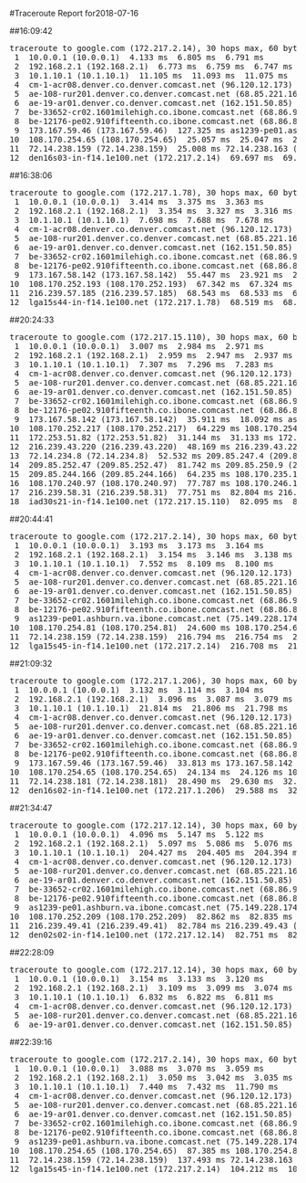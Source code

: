 #Traceroute Report for2018-07-16

##16:09:42

<p><pre><samp>traceroute to google.com (172.217.2.14), 30 hops max, 60 byte packets
 1  10.0.0.1 (10.0.0.1)  4.133 ms  6.805 ms  6.791 ms
 2  192.168.2.1 (192.168.2.1)  6.773 ms  6.759 ms  6.747 ms
 3  10.1.10.1 (10.1.10.1)  11.105 ms  11.093 ms  11.075 ms
 4  cm-1-acr08.denver.co.denver.comcast.net (96.120.12.173)  52.441 ms  233.957 ms  233.943 ms
 5  ae-108-rur201.denver.co.denver.comcast.net (68.85.221.161)  213.354 ms  217.442 ms  217.429 ms
 6  ae-19-ar01.denver.co.denver.comcast.net (162.151.50.85)  248.502 ms  62.360 ms  127.443 ms
 7  be-33652-cr02.1601milehigh.co.ibone.comcast.net (68.86.92.121)  130.049 ms  130.042 ms  130.025 ms
 8  be-12176-pe02.910fifteenth.co.ibone.comcast.net (68.86.83.94)  130.004 ms  129.992 ms  132.931 ms
 9  173.167.59.46 (173.167.59.46)  127.325 ms as1239-pe01.ashburn.va.ibone.comcast.net (75.149.228.174)  127.313 ms 173.167.58.142 (173.167.58.142)  25.093 ms
10  108.170.254.65 (108.170.254.65)  25.057 ms  25.047 ms  25.028 ms
11  72.14.238.159 (72.14.238.159)  25.008 ms 72.14.238.163 (72.14.238.163)  24.995 ms 72.14.238.159 (72.14.238.159)  29.354 ms
12  den16s03-in-f14.1e100.net (172.217.2.14)  69.697 ms  69.663 ms  69.648 ms</samp></pre></p>

##16:38:06

<p><pre><samp>traceroute to google.com (172.217.1.78), 30 hops max, 60 byte packets
 1  10.0.0.1 (10.0.0.1)  3.414 ms  3.375 ms  3.363 ms
 2  192.168.2.1 (192.168.2.1)  3.354 ms  3.327 ms  3.316 ms
 3  10.1.10.1 (10.1.10.1)  7.698 ms  7.688 ms  7.678 ms
 4  cm-1-acr08.denver.co.denver.comcast.net (96.120.12.173)  28.304 ms  28.291 ms  38.350 ms
 5  ae-108-rur201.denver.co.denver.comcast.net (68.85.221.161)  39.811 ms  39.802 ms  39.793 ms
 6  ae-19-ar01.denver.co.denver.comcast.net (162.151.50.85)  39.777 ms  32.063 ms  32.026 ms
 7  be-33652-cr02.1601milehigh.co.ibone.comcast.net (68.86.92.121)  32.012 ms  27.607 ms  36.380 ms
 8  be-12176-pe02.910fifteenth.co.ibone.comcast.net (68.86.83.94)  31.979 ms  32.094 ms  55.473 ms
 9  173.167.58.142 (173.167.58.142)  55.447 ms  23.921 ms  23.883 ms
10  108.170.252.193 (108.170.252.193)  67.342 ms  67.324 ms  68.552 ms
11  216.239.57.185 (216.239.57.185)  68.543 ms  68.533 ms  68.527 ms
12  lga15s44-in-f14.1e100.net (172.217.1.78)  68.519 ms  68.507 ms  68.498 ms</samp></pre></p>

##20:24:33

<p><pre><samp>traceroute to google.com (172.217.15.110), 30 hops max, 60 byte packets
 1  10.0.0.1 (10.0.0.1)  3.007 ms  2.984 ms  2.971 ms
 2  192.168.2.1 (192.168.2.1)  2.959 ms  2.947 ms  2.937 ms
 3  10.1.10.1 (10.1.10.1)  7.307 ms  7.296 ms  7.283 ms
 4  cm-1-acr08.denver.co.denver.comcast.net (96.120.12.173)  37.444 ms  37.434 ms  37.423 ms
 5  ae-108-rur201.denver.co.denver.comcast.net (68.85.221.161)  37.411 ms  38.383 ms  38.372 ms
 6  ae-19-ar01.denver.co.denver.comcast.net (162.151.50.85)  42.746 ms  31.539 ms  31.509 ms
 7  be-33652-cr02.1601milehigh.co.ibone.comcast.net (68.86.92.121)  31.020 ms  35.865 ms  40.250 ms
 8  be-12176-pe02.910fifteenth.co.ibone.comcast.net (68.86.83.94)  35.848 ms  35.940 ms  35.923 ms
 9  173.167.58.142 (173.167.58.142)  35.911 ms  18.092 ms as1239-pe01.ashburn.va.ibone.comcast.net (75.149.228.174)  22.436 ms
10  108.170.252.217 (108.170.252.217)  64.229 ms 108.170.254.66 (108.170.254.66)  22.417 ms 108.170.252.217 (108.170.252.217)  61.394 ms
11  172.253.51.82 (172.253.51.82)  31.144 ms  31.133 ms 172.253.51.76 (172.253.51.76)  31.122 ms
12  216.239.43.220 (216.239.43.220)  48.169 ms 216.239.43.227 (216.239.43.227)  48.161 ms  48.155 ms
13  72.14.234.8 (72.14.234.8)  52.532 ms 209.85.247.4 (209.85.247.4)  52.524 ms 72.14.234.8 (72.14.234.8)  56.914 ms
14  209.85.252.47 (209.85.252.47)  81.742 ms 209.85.250.9 (209.85.250.9)  81.735 ms 209.85.253.249 (209.85.253.249)  113.488 ms
15  209.85.244.166 (209.85.244.166)  64.235 ms 108.170.235.156 (108.170.235.156)  113.455 ms 216.239.35.163 (216.239.35.163)  64.214 ms
16  108.170.240.97 (108.170.240.97)  77.787 ms 108.170.246.1 (108.170.246.1)  77.769 ms  77.758 ms
17  216.239.58.31 (216.239.58.31)  77.751 ms  82.804 ms 216.239.58.29 (216.239.58.29)  82.794 ms
18  iad30s21-in-f14.1e100.net (172.217.15.110)  82.095 ms  82.781 ms  82.771 ms</samp></pre></p>

##20:44:41

<p><pre><samp>traceroute to google.com (172.217.2.14), 30 hops max, 60 byte packets
 1  10.0.0.1 (10.0.0.1)  3.193 ms  3.173 ms  3.164 ms
 2  192.168.2.1 (192.168.2.1)  3.154 ms  3.146 ms  3.138 ms
 3  10.1.10.1 (10.1.10.1)  7.552 ms  8.109 ms  8.100 ms
 4  cm-1-acr08.denver.co.denver.comcast.net (96.120.12.173)  33.147 ms  33.139 ms  33.128 ms
 5  ae-108-rur201.denver.co.denver.comcast.net (68.85.221.161)  33.117 ms  33.108 ms  33.113 ms
 6  ae-19-ar01.denver.co.denver.comcast.net (162.151.50.85)  33.086 ms  29.952 ms  29.937 ms
 7  be-33652-cr02.1601milehigh.co.ibone.comcast.net (68.86.92.121)  23.665 ms  23.651 ms  28.004 ms
 8  be-12176-pe02.910fifteenth.co.ibone.comcast.net (68.86.83.94)  23.613 ms  23.620 ms  32.328 ms
 9  as1239-pe01.ashburn.va.ibone.comcast.net (75.149.228.174)  27.945 ms 173.167.59.46 (173.167.59.46)  21.888 ms as1239-pe01.ashburn.va.ibone.comcast.net (75.149.228.174)  24.607 ms
10  108.170.254.81 (108.170.254.81)  24.600 ms 108.170.254.65 (108.170.254.65)  24.588 ms  24.578 ms
11  72.14.238.159 (72.14.238.159)  216.794 ms  216.754 ms  216.731 ms
12  lga15s45-in-f14.1e100.net (172.217.2.14)  216.708 ms  216.681 ms  216.670 ms</samp></pre></p>

##21:09:32

<p><pre><samp>traceroute to google.com (172.217.1.206), 30 hops max, 60 byte packets
 1  10.0.0.1 (10.0.0.1)  3.132 ms  3.114 ms  3.104 ms
 2  192.168.2.1 (192.168.2.1)  3.096 ms  3.087 ms  3.079 ms
 3  10.1.10.1 (10.1.10.1)  21.814 ms  21.806 ms  21.798 ms
 4  cm-1-acr08.denver.co.denver.comcast.net (96.120.12.173)  45.826 ms  38.149 ms  45.810 ms
 5  ae-108-rur201.denver.co.denver.comcast.net (68.85.221.161)  45.803 ms  45.795 ms  45.788 ms
 6  ae-19-ar01.denver.co.denver.comcast.net (162.151.50.85)  47.174 ms  35.250 ms  35.228 ms
 7  be-33652-cr02.1601milehigh.co.ibone.comcast.net (68.86.92.121)  43.702 ms  43.695 ms  43.686 ms
 8  be-12176-pe02.910fifteenth.co.ibone.comcast.net (68.86.83.94)  39.584 ms  33.848 ms  33.825 ms
 9  173.167.59.46 (173.167.59.46)  33.813 ms 173.167.58.142 (173.167.58.142)  40.590 ms  24.153 ms
10  108.170.254.65 (108.170.254.65)  24.134 ms  24.126 ms 108.170.254.81 (108.170.254.81)  24.118 ms
11  72.14.238.181 (72.14.238.181)  28.490 ms  29.630 ms  32.944 ms
12  den16s02-in-f14.1e100.net (172.217.1.206)  29.588 ms  32.920 ms  32.910 ms</samp></pre></p>

##21:34:47

<p><pre><samp>traceroute to google.com (172.217.12.14), 30 hops max, 60 byte packets
 1  10.0.0.1 (10.0.0.1)  4.096 ms  5.147 ms  5.122 ms
 2  192.168.2.1 (192.168.2.1)  5.097 ms  5.086 ms  5.076 ms
 3  10.1.10.1 (10.1.10.1)  204.427 ms  204.405 ms  204.394 ms
 4  cm-1-acr08.denver.co.denver.comcast.net (96.120.12.173)  205.268 ms  206.488 ms  206.477 ms
 5  ae-108-rur201.denver.co.denver.comcast.net (68.85.221.161)  205.231 ms  204.331 ms  205.209 ms
 6  ae-19-ar01.denver.co.denver.comcast.net (162.151.50.85)  206.426 ms  197.620 ms  188.824 ms
 7  be-33652-cr02.1601milehigh.co.ibone.comcast.net (68.86.92.121)  188.212 ms  188.188 ms  188.177 ms
 8  be-12176-pe02.910fifteenth.co.ibone.comcast.net (68.86.83.94)  188.164 ms  36.387 ms  40.752 ms
 9  as1239-pe01.ashburn.va.ibone.comcast.net (75.149.228.174)  40.727 ms  40.699 ms 173.167.59.46 (173.167.59.46)  82.917 ms
10  108.170.252.209 (108.170.252.209)  82.862 ms  82.835 ms 108.170.252.193 (108.170.252.193)  82.808 ms
11  216.239.49.41 (216.239.49.41)  82.784 ms 216.239.49.43 (216.239.49.43)  82.777 ms 216.239.49.41 (216.239.49.41)  82.767 ms
12  den02s02-in-f14.1e100.net (172.217.12.14)  82.751 ms  82.742 ms  82.731 ms</samp></pre></p>

##22:28:09

<p><pre><samp>traceroute to google.com (172.217.12.14), 30 hops max, 60 byte packets
 1  10.0.0.1 (10.0.0.1)  3.154 ms  3.133 ms  3.120 ms
 2  192.168.2.1 (192.168.2.1)  3.109 ms  3.099 ms  3.074 ms
 3  10.1.10.1 (10.1.10.1)  6.832 ms  6.822 ms  6.811 ms
 4  cm-1-acr08.denver.co.denver.comcast.net (96.120.12.173)  25.630 ms  29.991 ms  29.981 ms
 5  ae-108-rur201.denver.co.denver.comcast.net (68.85.221.161)  34.355 ms  34.332 ms  42.194 ms
 6  ae-19-ar01.denver.co.denver.comcast.net (162.151.50.85)  34.309 ms 10.0.0.1 (10.0.0.1)  3.381 ms !N  3.360 ms !N</samp></pre></p>

##22:39:16

<p><pre><samp>traceroute to google.com (172.217.2.14), 30 hops max, 60 byte packets
 1  10.0.0.1 (10.0.0.1)  3.088 ms  3.070 ms  3.059 ms
 2  192.168.2.1 (192.168.2.1)  3.050 ms  3.042 ms  3.035 ms
 3  10.1.10.1 (10.1.10.1)  7.440 ms  7.432 ms  11.790 ms
 4  cm-1-acr08.denver.co.denver.comcast.net (96.120.12.173)  27.237 ms  27.230 ms  37.566 ms
 5  ae-108-rur201.denver.co.denver.comcast.net (68.85.221.161)  33.145 ms  33.137 ms  33.129 ms
 6  ae-19-ar01.denver.co.denver.comcast.net (162.151.50.85)  37.533 ms  21.357 ms  30.568 ms
 7  be-33652-cr02.1601milehigh.co.ibone.comcast.net (68.86.92.121)  30.559 ms  30.551 ms  30.544 ms
 8  be-12176-pe02.910fifteenth.co.ibone.comcast.net (68.86.83.94)  30.535 ms  23.830 ms  28.192 ms
 9  as1239-pe01.ashburn.va.ibone.comcast.net (75.149.228.174)  28.182 ms 173.167.58.142 (173.167.58.142)  41.242 ms 173.167.59.46 (173.167.59.46)  45.601 ms
10  108.170.254.65 (108.170.254.65)  87.385 ms 108.170.254.81 (108.170.254.81)  87.343 ms  87.316 ms
11  72.14.238.159 (72.14.238.159)  137.493 ms 72.14.238.163 (72.14.238.163)  87.291 ms  104.227 ms
12  lga15s45-in-f14.1e100.net (172.217.2.14)  104.212 ms  105.297 ms  105.286 ms</samp></pre></p>

